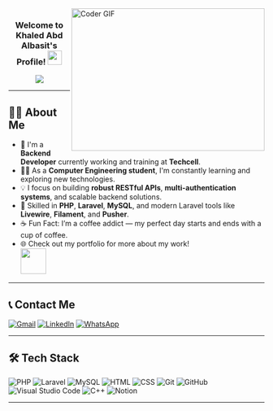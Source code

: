<img align="right" src="https://media.giphy.com/media/SWoSkN6DxTszqIKEqv/giphy.gif" alt="Coder GIF" width="380" height="280">

<h3 align="center">
  Welcome to Khaled Abd Albasit's Profile!
  <img src="https://media.giphy.com/media/hvRJCLFzcasrR4ia7z/giphy.gif" width="28">
</h3>

<!-- Typing SVG -->
<p align="center">
  <img src="https://readme-typing-svg.demolab.com?font=Kalam&weight=700&pause=1000&color=2196F3&center=true&width=435&lines=Back-End+Developer;Building+Scalable+Solutions!" />
</p>

---

## 🧑‍💻 About Me

- 🏢 I'm a **Backend Developer** currently working and training at **Techcell**.
- 👨‍🎓 As a **Computer Engineering student**, I'm constantly learning and exploring new technologies.
- 💡 I focus on building **robust RESTful APIs**, **multi-authentication systems**, and scalable backend solutions.
- 🧰 Skilled in **PHP**, **Laravel**, **MySQL**, and modern Laravel tools like **Livewire**, **Filament**, and **Pusher**.
- ☕ Fun Fact: I’m a coffee addict — my perfect day starts and ends with a cup of coffee.
- 🌐 Check out my portfolio for more about my work!  
  <img src="https://media.giphy.com/media/JoWK4dUIsYK4Fv0E0D/giphy.gif" width="50">

---

## 📞 Contact Me

[![Gmail](https://img.shields.io/badge/Gmail-D14836?style=for-the-badge&logo=gmail&logoColor=white)](mailto:kahlediabdelbasit@gmail.com)
[![LinkedIn](https://img.shields.io/badge/LinkedIn-0077B5?style=for-the-badge&logo=linkedin&logoColor=white)](https://www.linkedin.com/in/khaledabdelbasitahmed)
[![WhatsApp](https://img.shields.io/badge/-Whatsapp-075e54?style=for-the-badge&logo=Whatsapp&logoColor=white)](https://api.whatsapp.com/send?phone=01102047667)

---

## 🛠️ Tech Stack

![PHP](https://img.shields.io/badge/-PHP-05122A?style=for-the-badge&logo=php)
![Laravel](https://img.shields.io/badge/-Laravel-05122A?style=for-the-badge&logo=laravel&logoColor=FF2D20)
![MySQL](https://img.shields.io/badge/-MySQL-05122A?style=for-the-badge&logo=mysql)
![HTML](https://img.shields.io/badge/-HTML5-05122A?style=for-the-badge&logo=html5)
![CSS](https://img.shields.io/badge/-CSS3-05122A?style=for-the-badge&logo=css3)
![Git](https://img.shields.io/badge/-Git-05122A?style=for-the-badge&logo=git)
![GitHub](https://img.shields.io/badge/-GitHub-05122A?style=for-the-badge&logo=github)
![Visual Studio Code](https://img.shields.io/badge/-VS%20Code-05122A?style=for-the-badge&logo=visual-studio-code&logoColor=007ACC)
![C++](https://custom-icon-badges.demolab.com/badge/C++-05122A?style=for-the-badge&logo=cpp2&logoColor=white)
![Notion](https://img.shields.io/badge/Notion-05122A?style=for-the-badge&logo=notion&logoColor=white)

---

